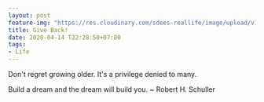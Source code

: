 ```yaml
---
layout: post
feature-img: "https://res.cloudinary.com/sdees-reallife/image/upload/v1555658919/sample_feature_img.png"
title: Give Back!
date: 2020-04-14 T22:28:50+07:00
tags:
- Life
---
```

Don't regret growing older. It's a privilege denied to many.

<i class="fa fa-child" style="color:plum"></i>

Build a dream and the dream will build you. ~ Robert H. Schuller
